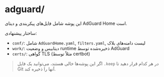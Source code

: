 # adguard/

این پوشه شامل فایل‌های پیکربندی و دیتای AdGuard Home است.

ساختار پیشنهادی:

- `conf/`: شامل `AdGuardHome.yaml`, `filters.yaml`, لیست دامنه‌های بلاک
- `work/`: دیتابیس و وضعیت runtime ذخیره‌شده توسط AdGuard
- `certs/`: گواهی TLS (مثلاً توسط certbot)

> اگر این پوشه‌ها خالی هستند، می‌توانید یک فایل `.keep` در هر کدام قرار دهید تا Git آنها را ذخیره کند.
